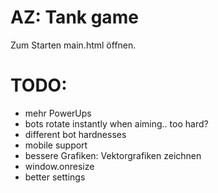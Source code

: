 # AZ: Tank game

Zum Starten main.html öffnen.


# TODO:
- mehr PowerUps
- bots rotate instantly when aiming.. too hard?
- different bot hardnesses
- mobile support
- bessere Grafiken: Vektorgrafiken zeichnen
- window.onresize
- better settings
